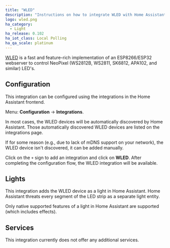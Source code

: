 ```yaml
---
title: "WLED"
description: "Instructions on how to integrate WLED with Home Assistant."
logo: wled.png
ha_category:
  - Light
ha_release: 0.102
ha_iot_class: Local Polling
ha_qa_scale: platinum
---
```


[WLED](https://github.com/Aircoookie/WLED) is a fast and feature-rich
implementation of an ESP8266/ESP32 webserver to control
NeoPixel (WS2812B, WS2811, SK6812, APA102, and similar) LED's.

## Configuration

This integration can be configured using the integrations in the
Home Assistant frontend.

Menu: **Configuration** -> **Integrations**.

In most cases, the WLED devices will be automatically discovered by
Home Assistant. Those automatically discovered WLED devices are listed
on the integrations page.

If for some reason (e.g., due to lack of mDNS support on your network),
the WLED device isn't discovered, it can be added manually.

Click on the `+` sign to add an integration and click on **WLED**.
After completing the configuration flow, the WLED
integration will be available.

## Lights

This integration adds the WLED device as a light in Home Assistant.
Home Assistant threats every segment of the LED strip as a separate light
entity.

Only native supported features of a light in Home Assistant are supported
(which includes effects).

## Services

This integration currently does not offer any additional services.
